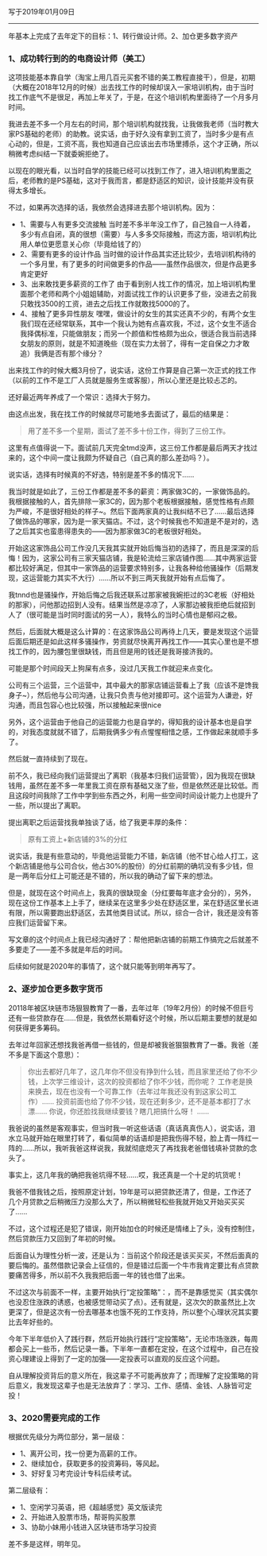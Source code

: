 写于2019年01月09日

-----
年基本上完成了去年定下的目标：1、转行做设计师。2、加仓更多数字资产

### 1、成功转行到的的电商设计师（美工）
这项技能基本靠自学（淘宝上用几百元买套不错的美工教程直接干），但是，初期（大概在2018年12月的时候）出去找工作的时候却误入一家培训机构，由于当时找工作底气不是很足，再加上年关了，于是，在这个培训机构里面待了一个月多月时间。

我进去差不多一个月左右的时间，那个培训机构就找我，让我做我老师（当时教大家PS基础的老师）的助教。说实话，由于好久没有拿到工资了，当时多少是有点心动的，但是，工资不高，我也知道自己应该出去市场里搏杀，这个才正确，所以稍微考虑纠结一下就委婉拒绝了。

以现在的眼光看，以当时自学的技能已经可以找到工作了，进入培训机构里面之后，老师教的是PS基础，这对于我而言，都是舒适区的知识，设计技能并没有获得太多增长。

不过，如果再次选择的话，我依然会选择进去那个培训机构。因为：
* 1、需要与人有更多交流接触
当时差不多半年没工作了，自己独自一人待着，多少有点自闭，真的很想（需要）与人多多交际接触，而这方面，培训机构比用人单位更愿意关心你（毕竟给钱了的）
* 2、需要有更多的设计作品
当时做的设计作品其实还比较少，去培训机构待的一个多月里，有了更多的时间做更多的作品——虽然作品很次，但是作品更多肯定更好
* 3、出来敢找更多薪资的工作了
由于看到别人找工作的情况，加上培训机构里面那个老师和两个小姐姐辅助，对面试找工作的认识更多了些，没进去之前我只敢找3500的工资，进去之后找工作就敢找5000的了。
* 4、接触了更多异性朋友
嘿嘿，做设计的女生的其实还真不少的，有两个女生我们现在还经常联系，其中一个我认为她有点喜欢我，不过，这个女生不适合我择偶标准，只能做朋友；而另一个颜值和性格颇为出众，很适合我当前选择女朋友的原则，就是不知道晚些（现在实力太弱了，得有一定自保之力才敢追）我俩是否有那个缘分？
 
出来找工作的时候大概3月份了，说实话，这份工作算是自己第一次正式的找工作（以前的工作不是工厂人员就是服务生或客服），所以心里还是比较忐忑的。

还好最近两年养成了一个常识：选择大于努力。

由这点出发，我在找工作的时候就尽可能地多去面试了，最后的结果是：
>用了差不多一个星期，面试了差不多十份工作，得到了三份工作。

这里有点值得说一下。面试前几天完全tmd没声，这三份工作都是最后两天才找过来的，这个中间一度让我颇为怀疑自己（自己真的那么差劲吗？）。

说实话，选择有时候真的不好选，特别是差不多的情况下……

我当时就是如此了，三份工作都是差不多的薪资：两家做3C的，一家做饰品的。我根据接触的人，首先排除一家3C的，因为那个老板根据接触，感觉性格有点颇为严峻，不是很好相处的样子~。然后下面两家真的让我纠结不已了……最后选择了做饰品的哪家，因为是一家天猫店。不过，这个时候我也不知道是不是对的，选了之后其实也蛮患得患失的——因为那家做3C的老板很好相处。

开始这这家饰品公司工作没几天我其实就开始后悔当初的选择了，而且是深深的后悔！因为，这家公司有三家天猫店铺，我是轮流给三家店铺作图……其中两家运营都比较好满足，但其中一家饰品的运营要求特别多，让我各种给他骚操作（后期发现，这运营能力其实不大行）……所以不到三两天我就开始有点后悔了。

我tnnd也是骚操作，开始后悔之后我还联系过那家被我婉拒过的3C老板（好相处的那家），问他那边招到人没有。结果当然是凉凉了，人家那边被我拒绝后就招到人了（很可能是当时同时面试的另一人），我特么的当时心情也是郁闷之极。

然后，后面就大概是这么计算的：在这家饰品公司再待上几天，要是发现这个运营后面后期还是如此这样多骚操作，劳资就尽快离开再找工作——其实心里也是不想找工作的，因为腰包里很缺钱，而且但是用的钱还是我哥接济我的。

可能是那个时间段天上狗屎有点多，没过几天我工作就迎来点变化。

公司有三个运营，三个运营中，其中最大的那家店铺运营看上了我（应该不是馋我身子~），然后他与公司沟通，让我只负责与他对接即可。这个运营为人谦逊，好沟通，而且包容心也比较强，所以接触起来很nice

另外，这个运营由于他自己的运营能力也是自学的，得知我的设计基本也是自学的，对我态度就就不错了，后期我俩多少有点惺惺相惜之感，工作做起来就顺手多了。

然后就一直持续到了现在。

前不久，我已经向我们运营提出了离职（我基本归我们运营管），因为我现在很缺钱用，虽然在差不多一年里我工资在原有基础又涨了些，但是依然还是比较低。而且这段时间我除了工作中学到些东西之外，利用一些空间时间设计能力上也提升了一些，所以提出了离职。

提出离职之后运营找我单独谈了话，给了我更丰厚的条件：
>原有工资上+新店铺的3%的分红

说实话，我是有些意动的，毕竟他运营能力不错，新店铺（他不甘心给人打工，这个新店铺是他与公司合伙，他占30%的股份）的分红前期的确坑没有多少钱，但是一两年后分红上可能还是不错的，所以我的确动了留下来的想法。

但是，就现在这个时间点上，我真的很缺现金（分红要每年底才会分的），另外，现在这份工作基本上上手了，继续呆在这里多少处在舒适区里，呆在舒适区里长进有限，所以需要跑出舒适区，去其他类目试试。所以，综合一合计，我还是没有答应我们运营留下来。

写文章的这个时间点上我已经沟通好了：帮他把新店铺的前期工作搞完之后就差不多要走了——差不多就是年后的时间。

后续如何就是2020年的事情了，这个就只能等到明年再写了。


### 2、逐步加仓更多数字货币
20118年被区块链市场狠狠教育了一番，去年过年（19年2月份）的时候不但巨亏还有一些贷款存在……但是，我依然长期看好这个时候，所以后期主要想的就是如何获得更多筹码。

去年过年回家还想找我爸再借一些钱的，但是却被我爸狠狠教育了一番。我爸（差不多是下面这个意思）：
>你出去都好几年了，这几年你不但没有挣到什么钱，而且家里还给了你不少钱，上次学三维设计，这次的投资都给了你不少钱，而你呢？
工作老是换来换去，现在也没有一个可靠工作（去年过年我还没有到这家公司工作）……
投资前面也给了你不少钱，现在还剩多少，还不是基本都打了水漂……
你说，你还脸找我继续要钱？瞎几把搞什么呀！
……

我爸说的虽然是客观事实，但当时我一听这些话语（真话真真伤人），说实话，泪水立马就开始在眼里打转了，看似简单的话语却是把我伤得不轻，脸上青一阵红一阵的……所以，我听我爸这样说我，我就彻底熄灭了再找我老爸借钱填补贷款的念头了。

事实上，这几年我的确把我爸坑得不轻……哎，我还真是一个十足的坑货呢！

我爸不借我钱之后，按照原定计划，19年是可以把贷款还清了，但是，工作还了几个月贷款之后稍微压力没那么大了，所以稍微轻松些我就开始又开始买买买了……

不过，这个过程还是犯了错误，刚开始加仓的时候还是情绪上了头，没有控制住，然后贷款压力又回到了年初的时候。

后面自认为理性分析一波，还是认为：当前这个阶段还是该买买买，不然后面真的要后悔的。虽然借款记录会上征信的，但是错过后面一个牛市我肯定要比有点贷款要痛苦得多，所以前不久我我把后面一年的钱也借了出来。

不过这次与前面不一样，主要开始执行“定投策略”：，而不是靠感觉买（其实偶尔也没忍住涨跌的诱惑，也被感觉带动买了点）。还有就是，这次欠的款虽然比上次更深了，但是这次有一份去哪基本也饿不死的工作支持，所以整个心理状况其实要比去年好些的。

今年下半年低价入了践行群，然后开始执行践行“定投策略”，无论市场涨跌，每周都会买上一些币，然后记录一番。下半年一直都在定投，在这个过程中，自己在投资心理建设上得到了一定的加强——定投表可以直观的反应这个问题。

自从理解投资背后的意义所在，我这辈子不可能再放弃了；而理解了定投策略的背后意义，我发现这辈子也是无法放弃了：学习、工作、感情、金钱、人脉皆可定投！


### 3、2020需要完成的工作
根据优先级分为两位部分，第一层级：
* 1、离开公司，找一份更为高薪的工作。
* 2、继续加仓，获取更多的投资筹码，等风起。
* 3、好好复习考完设计专科后续考试。

第二层级有：
* 1、空闲学习英语，把《超越感觉》英文版读完
* 2、开始进入股票市场，帮哥购买股票
* 3、协助小妹用小钱进入区块链市场学习投资


差不多是这样，明年见。
